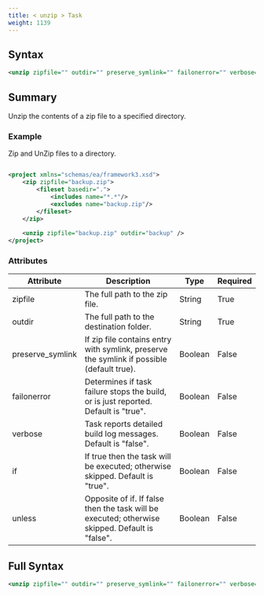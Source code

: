 ```yaml
---
title: < unzip > Task
weight: 1139
---
```

## Syntax
```xml
<unzip zipfile="" outdir="" preserve_symlink="" failonerror="" verbose="" if="" unless="" />
```
## Summary ##
Unzip the contents of a zip file to a specified directory.

### Example ###
Zip and UnZip files to a directory.


```xml

<project xmlns="schemas/ea/framework3.xsd">
    <zip zipfile="backup.zip">
        <fileset basedir=".">
            <includes name="*.*"/>
            <excludes name="backup.zip"/>
        </fileset>
    </zip>
    
    <unzip zipfile="backup.zip" outdir="backup" />
</project>

```



### Attributes
| Attribute | Description | Type | Required |
| --------- | ----------- | ---- | -------- |
| zipfile | The full path to the zip file. | String | True |
| outdir | The full path to the destination folder. | String | True |
| preserve_symlink | If zip file contains entry with symlink, preserve the symlink if possible (default true). | Boolean | False |
| failonerror | Determines if task failure stops the build, or is just reported. Default is &quot;true&quot;. | Boolean | False |
| verbose | Task reports detailed build log messages.  Default is &quot;false&quot;. | Boolean | False |
| if | If true then the task will be executed; otherwise skipped. Default is &quot;true&quot;. | Boolean | False |
| unless | Opposite of if.  If false then the task will be executed; otherwise skipped. Default is &quot;false&quot;. | Boolean | False |

## Full Syntax
```xml
<unzip zipfile="" outdir="" preserve_symlink="" failonerror="" verbose="" if="" unless="" />
```
